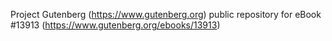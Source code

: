 Project Gutenberg (https://www.gutenberg.org) public repository for eBook #13913 (https://www.gutenberg.org/ebooks/13913)
